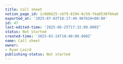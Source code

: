 ```yaml
---
title: Call sheet
notion_page_id: 1c0d6625-c679-8194-8c59-f4a8530f84a8
exported_at: '2025-07-02T18:17:49.907610+00:00'
id: 47
last-edited-time: '2025-06-25T17:32:00.000Z'
status: Not started
created-time: '2025-03-24T10:40:00.000Z'
name: Call sheet
owner:
- Ryan Laird
publishing-status: Not started
---
```


